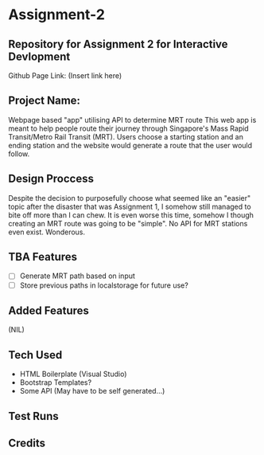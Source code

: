 # Assignment-2
## Repository for Assignment 2 for Interactive Devlopment
Github Page Link: (Insert link here)
## Project Name: 
Webpage based "app" utilising API to determine MRT route
This web app is meant to help people route their journey through Singapore's Mass Rapid Transit/Metro Rail Transit (MRT). Users choose a starting station and an ending station and the website would generate a route that the user would follow.

## Design Proccess
Despite the decision to purposefully choose what seemed like an "easier" topic after the disaster that was Assignment 1, I somehow still managed to bite off more than I can chew. It is even worse this time, somehow I though creating an MRT route was going to be "simple". No API for MRT stations even exist. Wonderous.

## TBA Features
- [ ] Generate MRT path based on input
- [ ] Store previous paths in localstorage for future use?

## Added Features
(NIL)

## Tech Used
* HTML Boilerplate (Visual Studio)
* Bootstrap Templates?
* Some API (May have to be self generated...)

## Test Runs

## Credits
